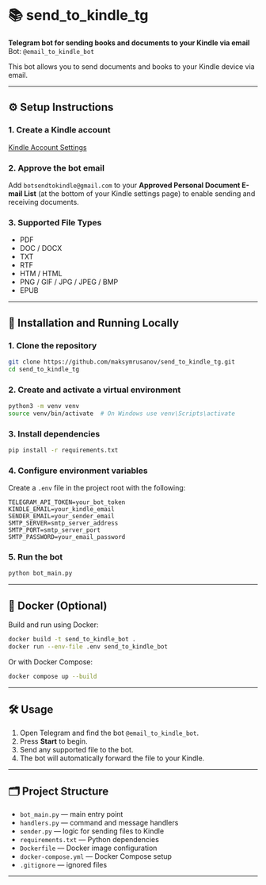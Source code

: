 # 📚 send_to_kindle_tg
**Telegram bot for sending books and documents to your Kindle via email**  
Bot: `@email_to_kindle_bot`

This bot allows you to send documents and books to your Kindle device via email.

---

## ⚙️ Setup Instructions

### 1. Create a Kindle account

[Kindle Account Settings](https://www.amazon.co.uk/hz/mycd/preferences/myx#/home/settings/payment)

### 2. Approve the bot email

Add `botsendtokindle@gmail.com` to your **Approved Personal Document E-mail List** (at the bottom of your Kindle settings page) to enable sending and receiving documents.

### 3. Supported File Types

- PDF  
- DOC / DOCX  
- TXT  
- RTF  
- HTM / HTML  
- PNG / GIF / JPG / JPEG / BMP  
- EPUB  

---

## 🚀 Installation and Running Locally

### 1. Clone the repository

```bash
git clone https://github.com/maksymrusanov/send_to_kindle_tg.git
cd send_to_kindle_tg
```

### 2. Create and activate a virtual environment

```bash
python3 -m venv venv
source venv/bin/activate  # On Windows use venv\Scripts\activate
```

### 3. Install dependencies

```bash
pip install -r requirements.txt
```

### 4. Configure environment variables

Create a `.env` file in the project root with the following:

```env
TELEGRAM_API_TOKEN=your_bot_token
KINDLE_EMAIL=your_kindle_email
SENDER_EMAIL=your_sender_email
SMTP_SERVER=smtp_server_address
SMTP_PORT=smtp_server_port
SMTP_PASSWORD=your_email_password
```

### 5. Run the bot

```bash
python bot_main.py
```

---

## 🐳 Docker (Optional)

Build and run using Docker:

```bash
docker build -t send_to_kindle_bot .
docker run --env-file .env send_to_kindle_bot
```

Or with Docker Compose:

```bash
docker compose up --build
```

---

## 🛠️ Usage

1. Open Telegram and find the bot `@email_to_kindle_bot`.  
2. Press **Start** to begin.  
3. Send any supported file to the bot.  
4. The bot will automatically forward the file to your Kindle.

---

## 🗂️ Project Structure

- `bot_main.py` — main entry point  
- `handlers.py` — command and message handlers  
- `sender.py` — logic for sending files to Kindle  
- `requirements.txt` — Python dependencies  
- `Dockerfile` — Docker image configuration  
- `docker-compose.yml` — Docker Compose setup  
- `.gitignore` — ignored files  

---

